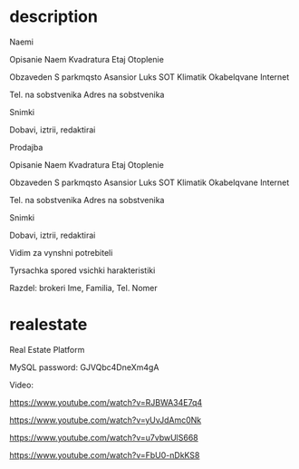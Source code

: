 description
===========
Naemi

Opisanie
Naem
Kvadratura
Etaj
Otoplenie


Obzaveden
S parkmqsto
Asansior
Luks
SOT
Klimatik
Okabelqvane
Internet


Tel. na sobstvenika
Adres na sobstvenika

Snimki

Dobavi, iztrii, redaktirai


Prodajba

Opisanie
Naem
Kvadratura
Etaj
Otoplenie


Obzaveden
S parkmqsto
Asansior
Luks
SOT
Klimatik
Okabelqvane
Internet


Tel. na sobstvenika
Adres na sobstvenika

Snimki

Dobavi, iztrii, redaktirai

Vidim za vynshni potrebiteli

Tyrsachka spored vsichki harakteristiki

Razdel: brokeri
Ime, Familia, Tel. Nomer

realestate
==========

Real Estate Platform

MySQL password: GJVQbc4DneXm4gA

Video:

https://www.youtube.com/watch?v=RJBWA34E7q4

https://www.youtube.com/watch?v=yUvJdAmc0Nk

https://www.youtube.com/watch?v=u7vbwUlS668

https://www.youtube.com/watch?v=FbU0-nDkKS8
